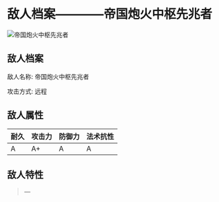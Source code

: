 # 敌人档案————帝国炮火中枢先兆者

![帝国炮火中枢先兆者](./eneIcons/帝国炮火中枢先兆者.png)

## 敌人档案

敌人名称: 帝国炮火中枢先兆者

攻击方式: 远程

## 敌人属性

| 耐久      | 攻击力  | 防御力 | 法术抗性 |
|---------|------|-----|------|
| A | A+ | A | A |

## 敌人特性
> —
